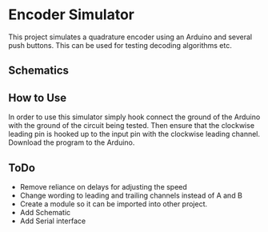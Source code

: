 # Encoder Simulator

This project simulates a quadrature encoder using an Arduino and several push buttons. This can be used for testing decoding algorithms etc.

## Schematics

## How to Use
In order to use this simulator simply hook connect the ground of the Arduino with the ground of the circuit being tested. Then ensure that the clockwise leading pin is hooked up to the input pin with the clockwise leading channel. Download the program to the Arduino.

## ToDo
- Remove reliance on delays for adjusting the speed
- Change wording to leading and trailing channels instead of A and B
- Create a module so it can be imported into other project.
- Add Schematic
- Add Serial interface
